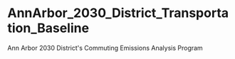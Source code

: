 # AnnArbor_2030_District_Transportation_Baseline
Ann Arbor 2030 District's Commuting Emissions Analysis Program
